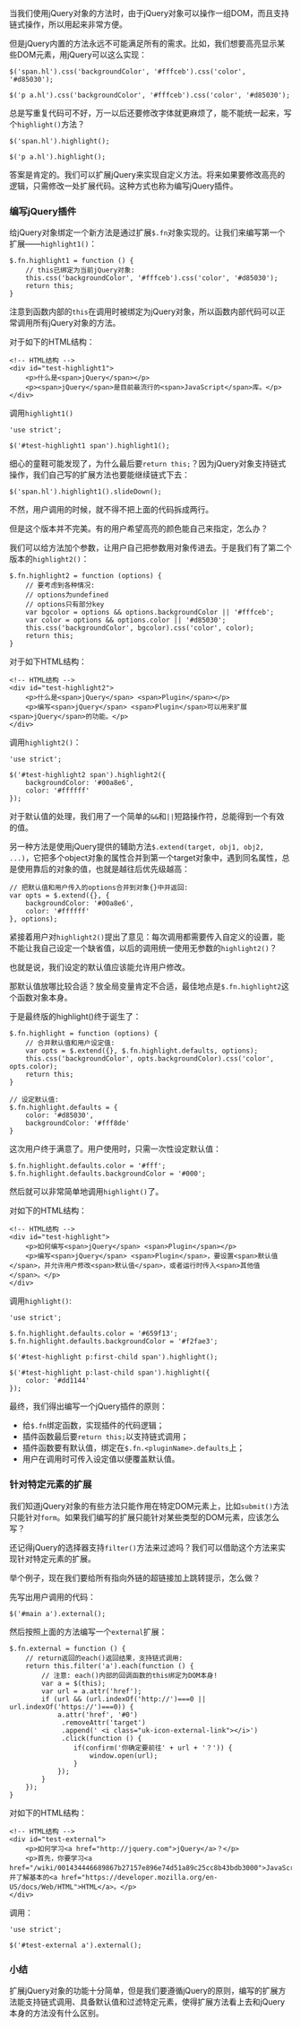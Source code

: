 当我们使用jQuery对象的方法时，由于jQuery对象可以操作一组DOM，而且支持链式操作，所以用起来非常方便。

但是jQuery内置的方法永远不可能满足所有的需求。比如，我们想要高亮显示某些DOM元素，用jQuery可以这么实现：
```
$('span.hl').css('backgroundColor', '#fffceb').css('color', '#d85030');

$('p a.hl').css('backgroundColor', '#fffceb').css('color', '#d85030');
```
总是写重复代码可不好，万一以后还要修改字体就更麻烦了，能不能统一起来，写个`highlight()`方法？
```
$('span.hl').highlight();

$('p a.hl').highlight();
```
答案是肯定的。我们可以扩展jQuery来实现自定义方法。将来如果要修改高亮的逻辑，只需修改一处扩展代码。这种方式也称为编写jQuery插件。


### 编写jQuery插件
给jQuery对象绑定一个新方法是通过扩展`$.fn`对象实现的。让我们来编写第一个扩展——`highlight1()`：
```
$.fn.highlight1 = function () {
    // this已绑定为当前jQuery对象:
    this.css('backgroundColor', '#fffceb').css('color', '#d85030');
    return this;
}
```
注意到函数内部的`this`在调用时被绑定为jQuery对象，所以函数内部代码可以正常调用所有jQuery对象的方法。

对于如下的HTML结构：
```
<!-- HTML结构 -->
<div id="test-highlight1">
    <p>什么是<span>jQuery</span></p>
    <p><span>jQuery</span>是目前最流行的<span>JavaScript</span>库。</p>
</div>
```

调用`highlight1()`
```
'use strict';

$('#test-highlight1 span').highlight1();
```

细心的童鞋可能发现了，为什么最后要`return this;`？因为jQuery对象支持链式操作，我们自己写的扩展方法也要能继续链式下去：
```
$('span.hl').highlight1().slideDown();
```
不然，用户调用的时候，就不得不把上面的代码拆成两行。

但是这个版本并不完美。有的用户希望高亮的颜色能自己来指定，怎么办？

我们可以给方法加个参数，让用户自己把参数用对象传进去。于是我们有了第二个版本的`highlight2()`：

```
$.fn.highlight2 = function (options) {
    // 要考虑到各种情况:
    // options为undefined
    // options只有部分key
    var bgcolor = options && options.backgroundColor || '#fffceb';
    var color = options && options.color || '#d85030';
    this.css('backgroundColor', bgcolor).css('color', color);
    return this;
}
```

对于如下HTML结构：
```
<!-- HTML结构 -->
<div id="test-highlight2">
    <p>什么是<span>jQuery</span> <span>Plugin</span></p>
    <p>编写<span>jQuery</span> <span>Plugin</span>可以用来扩展<span>jQuery</span>的功能。</p>
</div>
```
调用`highlight2()`：
```
'use strict';

$('#test-highlight2 span').highlight2({
    backgroundColor: '#00a8e6',
    color: '#ffffff'
});
```

对于默认值的处理，我们用了一个简单的`&&`和`||`短路操作符，总能得到一个有效的值。

另一种方法是使用jQuery提供的辅助方法`$.extend(target, obj1, obj2, ...)`，它把多个object对象的属性合并到第一个target对象中，遇到同名属性，总是使用靠后的对象的值，也就是越往后优先级越高：
```
// 把默认值和用户传入的options合并到对象{}中并返回:
var opts = $.extend({}, {
    backgroundColor: '#00a8e6',
    color: '#ffffff'
}, options);
```

紧接着用户对`highlight2()`提出了意见：每次调用都需要传入自定义的设置，能不能让我自己设定一个缺省值，以后的调用统一使用无参数的`highlight2()`？

也就是说，我们设定的默认值应该能允许用户修改。

那默认值放哪比较合适？放全局变量肯定不合适，最佳地点是`$.fn.highlight2`这个函数对象本身。

于是最终版的highlight()终于诞生了：
```
$.fn.highlight = function (options) {
    // 合并默认值和用户设定值:
    var opts = $.extend({}, $.fn.highlight.defaults, options);
    this.css('backgroundColor', opts.backgroundColor).css('color', opts.color);
    return this;
}

// 设定默认值:
$.fn.highlight.defaults = {
    color: '#d85030',
    backgroundColor: '#fff8de'
}
```

这次用户终于满意了。用户使用时，只需一次性设定默认值：
```
$.fn.highlight.defaults.color = '#fff';
$.fn.highlight.defaults.backgroundColor = '#000';
```
然后就可以非常简单地调用`highlight()`了。

对如下的HTML结构：
```
<!-- HTML结构 -->
<div id="test-highlight">
    <p>如何编写<span>jQuery</span> <span>Plugin</span></p>
    <p>编写<span>jQuery</span> <span>Plugin</span>，要设置<span>默认值</span>，并允许用户修改<span>默认值</span>，或者运行时传入<span>其他值</span>。</p>
</div>
```
调用`highlight()`:

```
'use strict';

$.fn.highlight.defaults.color = '#659f13';
$.fn.highlight.defaults.backgroundColor = '#f2fae3';

$('#test-highlight p:first-child span').highlight();

$('#test-highlight p:last-child span').highlight({
    color: '#dd1144'
});
```

最终，我们得出编写一个jQuery插件的原则：

- 给`$.fn`绑定函数，实现插件的代码逻辑；
- 插件函数最后要`return this;`以支持链式调用；
- 插件函数要有默认值，绑定在`$.fn.<pluginName>.defaults`上；
- 用户在调用时可传入设定值以便覆盖默认值。


### 针对特定元素的扩展
我们知道jQuery对象的有些方法只能作用在特定DOM元素上，比如`submit()`方法只能针对`form`。如果我们编写的扩展只能针对某些类型的DOM元素，应该怎么写？

还记得jQuery的选择器支持`filter()`方法来过滤吗？我们可以借助这个方法来实现针对特定元素的扩展。

举个例子，现在我们要给所有指向外链的超链接加上跳转提示，怎么做？

先写出用户调用的代码：
```
$('#main a').external();
```
然后按照上面的方法编写一个`external`扩展：
```
$.fn.external = function () {
    // return返回的each()返回结果，支持链式调用:
    return this.filter('a').each(function () {
        // 注意: each()内部的回调函数的this绑定为DOM本身!
        var a = $(this);
        var url = a.attr('href');
        if (url && (url.indexOf('http://')===0 || url.indexOf('https://')===0)) {
            a.attr('href', '#0')
             .removeAttr('target')
             .append(' <i class="uk-icon-external-link"></i>')
             .click(function () {
                if(confirm('你确定要前往' + url + '？')) {
                    window.open(url);
                }
            });
        }
    });
}
```
对如下的HTML结构：
```
<!-- HTML结构 -->
<div id="test-external">
    <p>如何学习<a href="http://jquery.com">jQuery</a>？</p>
    <p>首先，你要学习<a href="/wiki/001434446689867b27157e896e74d51a89c25cc8b43bdb3000">JavaScript</a>，并了解基本的<a href="https://developer.mozilla.org/en-US/docs/Web/HTML">HTML</a>。</p>
</div>
```

调用：
```
'use strict';

$('#test-external a').external();
```

### 小结
扩展jQuery对象的功能十分简单，但是我们要遵循jQuery的原则，编写的扩展方法能支持链式调用、具备默认值和过滤特定元素，使得扩展方法看上去和jQuery本身的方法没有什么区别。